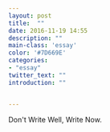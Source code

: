 ```yaml
---
layout: post
title:  ""
date: 2016-11-19 14:55
description: ""
main-class: 'essay'
color: '#7D669E'
categories:
- "essay"
twitter_text: ""
introduction: ""


---
```


Don't Write Well, Write Now.